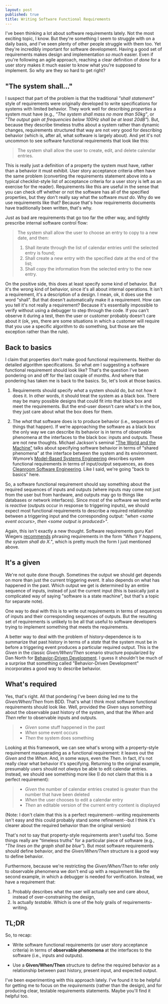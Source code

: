 ```yaml
---
layout: post
published: true
title: Writing Software Functional Requirements
---
```

I've been thinking a lot about software requirements lately. Not the most exciting topic, I know. But they're something I seem to struggle with on a daily basis, and I've seen plenty of other people struggle with them too. Yet they're incredibly important for software development. Having a good set of requirements makes design and implementation *so much* easier. Even if you're following an agile approach, reaching a clear definition of *done* for a user story makes it much easier to know what you're supposed to implement. So why are they so hard to get right?

## "The system shall..."

I suspect that part of the problem is that the traditional *"shall statement"* style of requirements were originally developed to write specifications for systems with limited behavior. They work well for describing *properties* a system must have (e.g., *"The system shall mass no more than 50kg"*, or *"The output gain at frequencies below 100Hz shall be at least 20dB"*). But, because they  describe timeless truths about a system rather than dynamic changes, requirements structured that way are not very good for describing behavior (which is, after all, what software is largely about). And yet it's not uncommon to see software functional requirements that look like this:

> The system shall allow the user to create, edit, and delete calendar entries.

This is really just a definition of a property the system must have, rather than a behavior it must exhibit. User story acceptance criteria often have the same problem (converting the requirements statement above into a typical checklist-style list of acceptance criteria for a user story is left as an exercise for the reader). Requirements like this are useful in the sense that you can check off whether or not the software has all of the specified properties, but they don't really say what the software *must do*. Why do we use requirements like that? Because that's how requirements documents have traditionally been written, that's why.

Just as bad are requirements that go too far the other way, and tightly prescribe internal software control flow:

> The system shall allow the user to choose an entry to copy to a new date, and then:
>
> 1. Shall iterate through the list of calendar entries until the selected entry is found;
> 2. Shall create a new entry with the specified date at the end of the list;
> 3. Shall copy the information from the selected entry to the new entry.

On the positive side, this does at least specify some kind of behavior. But it's the wrong kind of behavior, since it's all about internal operations. It isn't a requirement, it's a description of a design. I mean, ok, it does use the word "shall". But that doesn't automatically make it a requirement. How can you tell it's not really a requirement? Because it's essentially impossible to verify without using a debugger to step through the code. If you can't observe it during a test, then the user or customer probably doesn't care about it (ok, yes, there are some situations in which a customer will require that you use a specific algorithm to do something, but those are the exception rather than the rule).

## Back to basics

I claim that properties don't make good functional requirements. Neither do detailed algorithm specifications. So what *am* I suggesting a software functional requirement should look like? That's the question I've been pondering on and off for the last couple of months. And where that pondering has taken me is back to the basics. So, let's look at those basics.

1. Requirements should specify *what* a system should do, but not *how* it does it. In other words, it should treat the system as a black box. There may be many possible designs that could fit into that black box and meet the requirements. But the end-user doesn't care what's in the box, they just care about what the box does for them.

2. The *what* that software does is to produce behavior (i.e., sequences of things that happen). If we’re approaching the software as a black box the only way we can describe its behavior is in terms of observable phenomena at the interfaces to the black box: inputs and outputs. These are not new thoughts. Michael Jackson's seminal ["The World and the Machine"](http://users.mct.open.ac.uk/mj665/icse17kn.pdf) talks about specifying software behavior in terms of "shared phenomena" at the interface between the system and its environment. Wymore’s [Model-Based Systems Engineering](https://www.crcpress.com/Model-Based-Systems-Engineering/Wymore/9780849380129) describes system functional requirements in terms of input/output sequences, as does [Cleanroom Software Engineering](http://www.drdobbs.com/architecture-and-design/cleanroom-software-engineering/184405405). Like I said, we're going "back to basics" here.

So, a software functional requirement should say something about the required sequences of inputs and outputs (where inputs may come not just from the user but from hardware, and outputs may go to things like databases or network interfaces). Since most of the software we tend write is *reactive* (outputs occur in response to triggering inputs), we should expect most functional requirements to describe a required relationship between a triggering input and the corresponding output: *"when &lt;some event occurs&gt;, then &lt;some output is produced&gt;"*.

Again, this isn't exactly a new thought. Software requirements guru Karl Wiegers [recommends](http://www.jamasoftware.com/wp-content/uploads/documents/wiegers-writing-high-quality-requirements.pdf) phrasing requirements in the form  *"When Y happens, the system shall do X."*, which is pretty much the form I just mentioned above.

## It's a given

We're not quite done though. Sometimes the output we should get depends on more than just the current triggering event. It also depends on what has happened in the past. Which output we get is determined by an entire sequence of inputs, instead of just the current input (this is basically just a complicated way of saying "software is a state machine", but that's a topic for separate note).

One way to deal with this is to write out requirements in terms of sequences of inputs and their corresponding sequences of outputs. But the resulting set of requirements is unlikely to be all that useful to software developers trying to implement something that meets the requirements.

A better way to deal with the problem of history-dependence is to summarize that past history in terms of a *state* that the system must be in before a triggering event produces a particular required output. This is the *Given* in the classic *Given/When/Then* scenario structure popularized by Dan North for [Behavior-Driven Development](http://dannorth.net/introducing-bdd/). I guess it shouldn't be much of a surprise that something called "Behavior-Driven Development" incorporates a good way to describe behavior.

## What's required

Yes, that's right. All that pondering I've been doing led me to the *Given/When/Then* from BDD. That's what I think most software functional requirements should look like. Well, provided the *Given* says something about the observable past history of the system, and that the *When* and *Then* refer to observable inputs and outputs.

> - *Given* some stuff happened in the past
> - *When* some event occurs
> - *Then* the system does something

Looking at this framework, we can see what's wrong with a property-style requirement masquerading as a functional requirement: it leaves out the *Given* and the *When*. And, in some ways, even the *Then*. In fact, it's not really clear what behavior it's specifying. Returning to the original example, presumably users should not *always* be able to edit calendar entries. Instead, we should see something more like (I do not claim that this is a perfect requirement):

> - *Given* the number of calendar entries created is greater than the number that have been deleted
> - *When* the user chooses to edit a calendar entry
> - *Then* an editable version of the current entry content is displayed

(Note: I don't claim that this is a perfect requirement--writing requirements isn't easy and this could probably stand some refinement--but I think it's clearer about the required behavior than the original version)

That's not to say that property-style requirements aren't useful too. Some things really are "timeless truths" for a particular piece of software (e.g., *"The lines on the graph shall be blue"*). But most software requirements should define behavior, and the *Given/When/Then* structure is a good way to define behavior.

Furthermore, because we're restricting the *Given/When/Then* to refer only to observable phenomena we don't end up with a requirement like the second example, in which a debugger is needed for verification. Instead, we have a requirement that:

1. Probably describes what the user will actually see and care about, instead of over-constraining the design,
2. Is actually *testable*. Which is one of the holy grails of requirements-writing.

## TL;DR

So, to recap:

* Write software functional requirements (or user story acceptance criteria) in terms of **observable phenomena** at the interfaces to the software (i.e., inputs and outputs).

* Use a **Given/When/Then** structure to define the required behavior as a relationship between past history, present input, and expected output.

I've been experimenting with this approach lately. I've found it to be helpful for getting me to focus on the *requirements* (rather than the design), and for producing clear, testable requirements statements. Maybe you'll find it helpful too.
